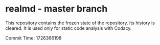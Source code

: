 # realmd - master branch

This repository contains the frozen state of the repository.
Its history is cleared. It is used only for static code
analysis with Codacy.

Commit Time: 1726366198